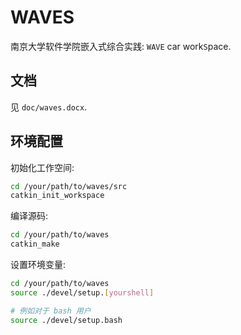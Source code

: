 # WAVES

南京大学软件学院嵌入式综合实践: `WAVE` car work`S`pace.

## 文档

见 `doc/waves.docx`.

## 环境配置

初始化工作空间:

```bash
cd /your/path/to/waves/src
catkin_init_workspace
```

编译源码:

```bash
cd /your/path/to/waves
catkin_make
```

设置环境变量:

```bash
cd /your/path/to/waves
source ./devel/setup.[yourshell]

# 例如对于 bash 用户
source ./devel/setup.bash
```

